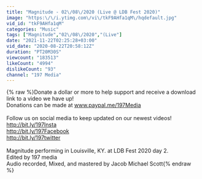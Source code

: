 ```yaml
---
title: "Magnitude - 02\/08\/2020 (Live @ LDB Fest 2020)"
image: "https:\/\/i.ytimg.com\/vi\/tkF9AHfa1qM\/hqdefault.jpg"
vid_id: "tkF9AHfa1qM"
categories: "Music"
tags: ["Magnitude","02\/08\/2020","(Live"]
date: "2021-11-22T02:25:28+03:00"
vid_date: "2020-08-22T20:58:12Z"
duration: "PT20M30S"
viewcount: "183513"
likeCount: "4994"
dislikeCount: "93"
channel: "197 Media"
---
```

{% raw %}Donate a dollar or more to help support and receive a download link to a video we have up!<br />Donations can be made at www.paypal.me/197Media<br /><br />Follow us on social media to keep updated on our newest videos!<br /><a rel="nofollow" target="blank" href="http://bit.ly/197Insta">http://bit.ly/197Insta</a><br /><a rel="nofollow" target="blank" href="http://bit.ly/197Facebook">http://bit.ly/197Facebook</a><br /><a rel="nofollow" target="blank" href="http://bit.ly/197twitter">http://bit.ly/197twitter</a><br /><br />Magnitude performing in Louisville, KY. at LDB Fest 2020 day 2.<br />Edited by 197 media<br />Audio recorded, Mixed, and mastered by Jacob Michael Scott{% endraw %}
